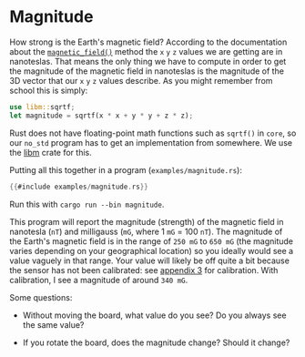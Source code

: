# Magnitude

How strong is the Earth's magnetic field?  According to the documentation about the
[`magnetic_field()`] method the `x` `y` `z` values we are getting are in nanoteslas. That means the
only thing we have to compute in order to get the magnitude of the magnetic field in nanoteslas is
the magnitude of the 3D vector that our `x` `y` `z` values describe. As you might remember from
school this is simply:

``` rust
use libm::sqrtf;
let magnitude = sqrtf(x * x + y * y + z * z);
```

[`magnetic_field()`]: https://docs.rs/lsm303agr/1.1.0/lsm303agr/struct.Lsm303agr.html#method.magnetic_field

Rust does not have floating-point math functions such as `sqrtf()` in `core`, so our `no_std`
program has to get an implementation from somewhere. We use the [libm] crate for this.

[libm]: https://crates.io/crates/libm

Putting all this together in a program (`examples/magnitude.rs`):

``` rust
{{#include examples/magnitude.rs}}
```

Run this with `cargo run --bin magnitude`.

This program will report the magnitude (strength) of the magnetic field in nanotesla (`nT`) and
milligauss (`mG`, where 1 `mG` = 100 `nT`). The magnitude of the Earth's magnetic field is in the
range of `250 mG` to `650 mG` (the magnitude varies depending on your geographical location) so you
ideally would see a value vaguely in that range. Your value will likely be off quite a bit because
the sensor has not been calibrated: see [appendix 3] for calibration. With calibration, I see a
magnitude of around `340 mG`.

[appendix 3]: ../appendix/3-mag-calibration/index.html

Some questions:

- Without moving the board, what value do you see? Do you always see the same value?

- If you rotate the board, does the magnitude change? Should it change?
